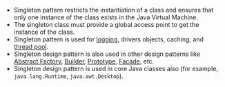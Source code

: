 - Singleton pattern restricts the instantiation of a class and ensures that only one instance of the class exists in the Java Virtual Machine.
- The singleton class must provide a global access point to get the instance of the class.
- Singleton pattern is used for [logging](https://www.digitalocean.com/community/tutorials/logger-in-java-logging-example), drivers objects, caching, and [thread pool](https://www.digitalocean.com/community/tutorials/threadpoolexecutor-java-thread-pool-example-executorservice).
- Singleton design pattern is also used in other design patterns like [Abstract Factory](https://www.digitalocean.com/community/tutorials/abstract-factory-design-pattern-in-java), [Builder](https://www.digitalocean.com/community/tutorials/builder-design-pattern-in-java), [Prototype](https://www.digitalocean.com/community/tutorials/prototype-design-pattern-in-java), [Facade](https://www.digitalocean.com/community/tutorials/facade-design-pattern-in-java), etc.
- Singleton design pattern is used in core Java classes also (for example, `java.lang.Runtime`, `java.awt.Desktop`).
